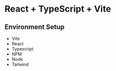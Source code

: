 # React + TypeScript + Vite

## Environment Setup

- Vite
- React
- Typescript
- NPM
- Node
- Tailwind